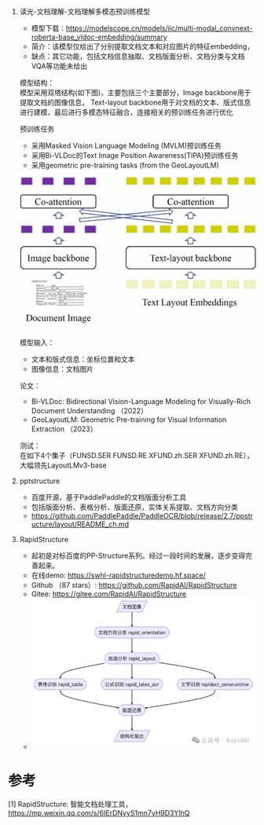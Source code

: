 1. 读光-文档理解-文档理解多模态预训练模型
    - 模型下载：https://modelscope.cn/models/iic/multi-modal_convnext-roberta-base_vldoc-embedding/summary
    - 简介：该模型仅给出了分别提取文档文本和对应图片的特征embedding，
    - 缺点：其它功能，包括文档信息抽取、文档版面分析、文档分类与文档VQA等功能未给出
   
    模型结构：    
    模型采用双塔结构(如下图)，主要包括三个主要部分，Image backbone用于提取文档的图像信息，
    Text-layout backbone用于对文档的文本、版式信息进行建模，最后进行多模态特征融合，连接相关的预训练任务进行优化

    预训练任务
    - 采用Masked Vision Language Modeling (MVLM)预训练任务
    - 采用Bi-VLDoc的Text Image Position Awareness(TIPA)预训练任务
    - 采用geometric pre-training tasks (from the GeoLayoutLM)
   
    ![](../.01_开源工具_images/vldoc_embed模型介绍.png)

    模型输入：
    - 文本和版式信息：坐标位置和文本
    - 图像信息：文档图片

    论文：
    - Bi-VLDoc: Bidirectional Vision-Language Modeling for Visually-Rich Document Understanding （2022）
    - GeoLayoutLM: Geometric Pre-training for Visual Information Extraction （2023）

    测试：   
    在如下4个集子（FUNSD.SER	FUNSD.RE	XFUND.zh.SER	XFUND.zh.RE），大幅领先LayoutLMv3-base

2. pptstructure
   - 百度开源，基于PaddlePaddle的文档版面分析工具
   - 包括版面分析、表格分析、版面还原，实体关系提取、文档方向分类
   - https://github.com/PaddlePaddle/PaddleOCR/blob/release/2.7/ppstructure/layout/README_ch.md

3. RapidStructure
   - 起初是对标百度的PP-Structure系列。经过一段时间的发展，逐步变得完善起来。
   - 在线demo: https://swhl-rapidstructuredemo.hf.space/
   - Github （87 stars）: https://github.com/RapidAI/RapidStructure
   - Gitee: https://gitee.com/RapidAI/RapidStructure
   - ![](.00_开源工具汇总_images/rapidstructure流程.png)

# 参考

[1] RapidStructure: 智能文档处理工具，https://mp.weixin.qq.com/s/6IErDNyyS1mn7yH9D3YlhQ